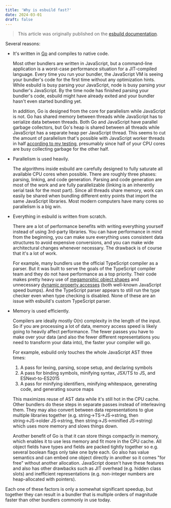```yaml
---
title: 'Why is esbuild fast?'
date: 2024-03-01
draft: false
---
```


> This article was originally published on the [esbuild documentation](https://esbuild.github.io/faq/#why-is-esbuild-fast).

Several reasons:

- It's written in [Go](https://go.dev/) and compiles to native code.

  Most other bundlers are written in JavaScript, but a command-line application is a worst-case performance situation for a JIT-compiled language. Every time you run your bundler, the JavaScript VM is seeing your bundler's code for the first time without any optimization hints. While esbuild is busy parsing your JavaScript, node is busy parsing your bundler's JavaScript. By the time node has finished parsing your bundler's code, esbuild might have already exited and your bundler hasn't even started bundling yet.

  In addition, Go is designed from the core for parallelism while JavaScript is not. Go has shared memory between threads while JavaScript has to serialize data between threads. Both Go and JavaScript have parallel garbage collectors, but Go's heap is shared between all threads while JavaScript has a separate heap per JavaScript thread. This seems to cut the amount of parallelism that's possible with JavaScript worker threads in half [according to my testing](https://github.com/evanw/esbuild/issues/111#issuecomment-719910381), presumably since half of your CPU cores are busy collecting garbage for the other half.

- Parallelism is used heavily.

  The algorithms inside esbuild are carefully designed to fully saturate all available CPU cores when possible. There are roughly three phases: parsing, linking, and code generation. Parsing and code generation are most of the work and are fully parallelizable (linking is an inherently serial task for the most part). Since all threads share memory, work can easily be shared when bundling different entry points that import the same JavaScript libraries. Most modern computers have many cores so parallelism is a big win.

- Everything in esbuild is written from scratch.

  There are a lot of performance benefits with writing everything yourself instead of using 3rd-party libraries. You can have performance in mind from the beginning, you can make sure everything uses consistent data structures to avoid expensive conversions, and you can make wide architectural changes whenever necessary. The drawback is of course that it's a lot of work.

  For example, many bundlers use the official TypeScript compiler as a parser. But it was built to serve the goals of the TypeScript compiler team and they do not have performance as a top priority. Their code makes pretty heavy use of [megamorphic object shapes](https://mrale.ph/blog/2015/01/11/whats-up-with-monomorphism.html) and unnecessary [dynamic property accesses](https://github.com/microsoft/TypeScript/issues/39247) (both well-known JavaScript speed bumps). And the TypeScript parser appears to still run the type checker even when type checking is disabled. None of these are an issue with esbuild's custom TypeScript parser.

- Memory is used efficiently.

  Compilers are ideally mostly O(n) complexity in the length of the input. So if you are processing a lot of data, memory access speed is likely going to heavily affect performance. The fewer passes you have to make over your data (and also the fewer different representations you need to transform your data into), the faster your compiler will go.

  For example, esbuild only touches the whole JavaScript AST three times:

  1. A pass for lexing, parsing, scope setup, and declaring symbols
  2. A pass for binding symbols, minifying syntax, JSX/TS to JS, and ESNext-to-ES2015
  3. A pass for minifying identifiers, minifying whitespace, generating code, and generating source maps

  This maximizes reuse of AST data while it's still hot in the CPU cache. Other bundlers do these steps in separate passes instead of interleaving them. They may also convert between data representations to glue multiple libraries together (e.g. string→TS→JS→string, then string→JS→older JS→string, then string→JS→minified JS→string) which uses more memory and slows things down.

  Another benefit of Go is that it can store things compactly in memory, which enables it to use less memory and fit more in the CPU cache. All object fields have types and fields are packed tightly together so e.g. several boolean flags only take one byte each. Go also has value semantics and can embed one object directly in another so it comes "for free" without another allocation. JavaScript doesn't have these features and also has other drawbacks such as JIT overhead (e.g. hidden class slots) and inefficient representations (e.g. non-integer numbers are heap-allocated with pointers).

Each one of these factors is only a somewhat significant speedup, but together they can result in a bundler that is multiple orders of magnitude faster than other bundlers commonly in use today.